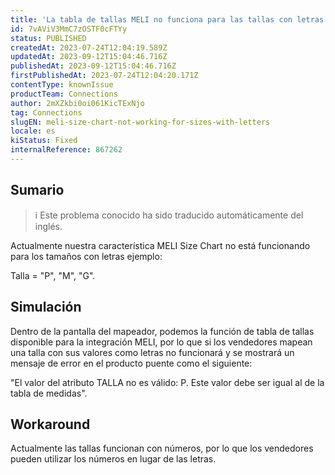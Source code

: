 ```yaml
---
title: 'La tabla de tallas MELI no funciona para las tallas con letras'
id: 7vAViV3MmC7zOSTF0cFTYy
status: PUBLISHED
createdAt: 2023-07-24T12:04:19.589Z
updatedAt: 2023-09-12T15:04:46.716Z
publishedAt: 2023-09-12T15:04:46.716Z
firstPublishedAt: 2023-07-24T12:04:20.171Z
contentType: knownIssue
productTeam: Connections
author: 2mXZkbi0oi061KicTExNjo
tag: Connections
slugEN: meli-size-chart-not-working-for-sizes-with-letters
locale: es
kiStatus: Fixed
internalReference: 867262
---
```


## Sumario

>ℹ️ Este problema conocido ha sido traducido automáticamente del inglés.



Actualmente nuestra característica MELI Size Chart no está funcionando para los tamaños con letras ejemplo:

Talla = "P", "M", "G".


##

## Simulación



Dentro de la pantalla del mapeador, podemos la función de tabla de tallas disponible para la integración MELI, por lo que si los vendedores mapean una talla con sus valores como letras no funcionará y se mostrará un mensaje de error en el producto puente como el siguiente:

"El valor del atributo TALLA no es válido: P. Este valor debe ser igual al de la tabla de medidas".


##

## Workaround



Actualmente las tallas funcionan con números, por lo que los vendedores pueden utilizar los números en lugar de las letras.





